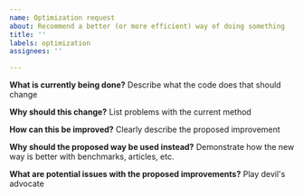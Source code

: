 ```yaml
---
name: Optimization request
about: Recommend a better (or more efficient) way of doing something
title: ''
labels: optimization
assignees: ''

---
```


**What is currently being done?**
Describe what the code does that should change

**Why should this change?**
List problems with the current method

**How can this be improved?**
Clearly describe the proposed improvement

**Why should the proposed way be used instead?**
Demonstrate how the new way is better with benchmarks, articles, etc.

**What are potential issues with the proposed improvements?**
Play devil's advocate
